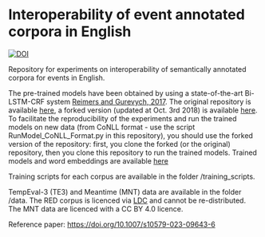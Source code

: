 # Interoperability of event annotated corpora in English

[![DOI](https://zenodo.org/badge/383203130.svg)](https://zenodo.org/badge/latestdoi/383203130)

Repository for experiments on interoperability of semantically annotated corpora for events in English.

The pre-trained models have been obtained by using a state-of-the-art Bi-LSTM-CRF system [Reimers and Gurevych, 2017](http://aclweb.org/anthology/D17-1035). The original repository is available [here](https://github.com/UKPLab/emnlp2017-bilstm-cnn-crf), a forked version (updated at Oct. 3rd 2018) is available [here](https://github.com/tommasoc80/emnlp2017-bilstm-cnn-crf). To facilitate the reproducibility of the experiments and run the trained models on new data (from CoNLL format - use the script RunModel_CoNLL_Format.py in this repository), you should use the forked version of the repository: first, you clone the forked (or the original) repository, then you clone this repository to run the trained models. Trained models and word embeddings are available [here](https://drive.google.com/drive/folders/1HluGfwjQ4fyoVLIYEVFL24nknnHfuNg3?usp=sharing)

Training scripts for each corpus are available in the folder /training_scripts.

TempEval-3 (TE3) and Meantime (MNT) data are available in the folder /data. The RED corpus is licenced via [LDC](https://catalog.ldc.upenn.edu/LDC2016T23) and cannot be re-distributed. The MNT data are licenced with a CC BY 4.0 licence.

Reference paper: https://doi.org/10.1007/s10579-023-09643-6 




